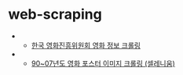 # web-scraping

- * [한국 영화진흥위원회 영화 정보 크롤링](korea_old_movie.py)
- * [90~07년도 영화 포스터 이미지 크롤링 (셀레니움)](Movie_poster.py) 
